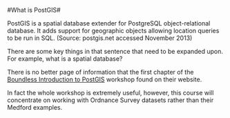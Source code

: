 #What is PostGIS#

PostGIS is a spatial database extender for PostgreSQL object-relational database. It adds support for geographic objects allowing location queries to be run in SQL.
(Source: postgis.net accessed November 2013)

There are some key things in that sentence that need to be expanded upon. For example, what is a spatial database?

There is no better page of information that the first chapter of the [Boundless Introduction to PostGIS](http://workshops.boundlessgeo.com/postgis-intro/introduction.html) workshop found on their website.

In fact the whole workshop is extremely useful, however, this course will concentrate on working with Ordnance Survey datasets rather than their Medford examples.